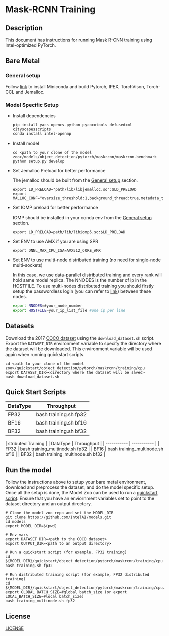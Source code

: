 # Mask-RCNN Training

## Description
This document has instructions for running Mask R-CNN training using Intel-optimized PyTorch.

## Bare Metal
### General setup

Follow [link](/docs/general/pytorch/BareMetalSetup.md) to install Miniconda and build Pytorch, IPEX, TorchVison, Torch-CCL and Jemalloc.

### Model Specific Setup

* Install dependencies
  ```
  pip install yacs opencv-python pycocotools defusedxml cityscapesscripts
  conda install intel-openmp
  ```

* Install model
  ```
  cd <path to your clone of the model zoo>/models/object_detection/pytorch/maskrcnn/maskrcnn-benchmark
  python setup.py develop
  ```

* Set Jemalloc Preload for better performance

  The jemalloc should be built from the [General setup](#general-setup) section.
  ```
  export LD_PRELOAD="path/lib/libjemalloc.so":$LD_PRELOAD
  export MALLOC_CONF="oversize_threshold:1,background_thread:true,metadata_thp:auto,dirty_decay_ms:9000000000,muzzy_decay_ms:9000000000"
  ```

* Set IOMP preload for better performance

  IOMP should be installed in your conda env from the [General setup](#general-setup) section.
  ```
  export LD_PRELOAD=path/lib/libiomp5.so:$LD_PRELOAD
  ```

* Set ENV to use AMX if you are using SPR
  ```
  export DNNL_MAX_CPU_ISA=AVX512_CORE_AMX
  ```

* Set ENV to use multi-node distributed training (no need for single-node multi-sockets)

  In this case, we use data-parallel distributed training and every rank will hold same model replica. The NNODES is the number of ip in the HOSTFILE. To use multi-nodes distributed training you should firstly setup the passwordless login (you can refer to [link](https://linuxize.com/post/how-to-setup-passwordless-ssh-login/)) between these nodes. 
  ```bash
  export NNODES=#your_node_number
  export HOSTFILE=your_ip_list_file #one ip per line
  ```

## Datasets

Download the 2017 [COCO dataset](https://cocodataset.org) using the `download_dataset.sh` script.
Export the `DATASET_DIR` environment variable to specify the directory where the dataset
will be downloaded. This environment variable will be used again when running quickstart scripts.
```
cd <path to your clone of the model zoo>/quickstart/object_detection/pytorch/maskrcnn/training/cpu
export DATASET_DIR=<directory where the dataset will be saved>
bash download_dataset.sh
```

## Quick Start Scripts

|  DataType   | Throughput  |
| ----------- | ----------- |
| FP32        | bash training.sh fp32 |
| BF16        | bash training.sh bf16 |
| BF32        | bash training.sh bf32 |

|               stributed Training              |
|  DataType   | Throughput  |
| ----------- | ----------- |
| FP32        | bash training_multinode.sh fp32 |
| BF16        | bash training_multinode.sh bf16 |
| BF32        | bash training_multinode.sh bf32 |

## Run the model

Follow the instructions above to setup your bare metal environment, download and
preprocess the dataset, and do the model specific setup. Once all the setup is done,
the Model Zoo can be used to run a [quickstart script](#quick-start-scripts).
Ensure that you have an enviornment variables set to point to the dataset directory
and an output directory.

```
# Clone the model zoo repo and set the MODEL_DIR
git clone https://github.com/IntelAI/models.git
cd models
export MODEL_DIR=$(pwd)

# Env vars
export DATASET_DIR=<path to the COCO dataset>
export OUTPUT_DIR=<path to an output directory>

# Run a quickstart script (for example, FP32 training)
cd ${MODEL_DIR}/quickstart/object_detection/pytorch/maskrcnn/training/cpu
bash training.sh fp32

# Run distributed training script (for example, FP32 distributed training)
cd ${MODEL_DIR}/quickstart/object_detection/pytorch/maskrcnn/training/cpu/
export GLOBAL_BATCH_SIZE=#global batch_size (or export LOCAL_BATCH_SIZE=#local batch_size)
bash training_multinode.sh fp32
```

<!--- 80. License -->
## License

[LICENSE](/LICENSE)